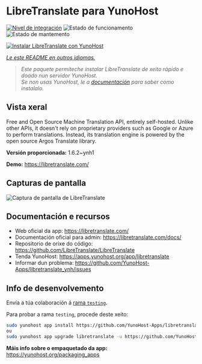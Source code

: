 <!--
NOTA: Este README foi creado automáticamente por <https://github.com/YunoHost/apps/tree/master/tools/readme_generator>
NON debe editarse manualmente.
-->

# LibreTranslate para YunoHost

[![Nivel de integración](https://apps.yunohost.org/badge/integration/libretranslate)](https://ci-apps.yunohost.org/ci/apps/libretranslate/)
![Estado de funcionamento](https://apps.yunohost.org/badge/state/libretranslate)
![Estado de mantemento](https://apps.yunohost.org/badge/maintained/libretranslate)

[![Instalar LibreTranslate con YunoHost](https://install-app.yunohost.org/install-with-yunohost.svg)](https://install-app.yunohost.org/?app=libretranslate)

*[Le este README en outros idiomas.](./ALL_README.md)*

> *Este paquete permíteche instalar LibreTranslate de xeito rápido e doado nun servidor YunoHost.*  
> *Se non usas YunoHost, le a [documentación](https://yunohost.org/install) para saber como instalalo.*

## Vista xeral

Free and Open Source Machine Translation API, entirely self-hosted. Unlike other APIs, it doesn't rely on proprietary providers such as Google or Azure to perform translations. Instead, its translation engine is powered by the open source Argos Translate library.


**Versión proporcionada:** 1.6.2~ynh1

**Demo:** <https://libretranslate.com/>

## Capturas de pantalla

![Captura de pantalla de LibreTranslate](./doc/screenshots/screenshot.png)

## Documentación e recursos

- Web oficial da app: <https://libretranslate.com/>
- Documentación oficial para admin: <https://libretranslate.com/docs/>
- Repositorio de orixe do código: <https://github.com/LibreTranslate/LibreTranslate>
- Tenda YunoHost: <https://apps.yunohost.org/app/libretranslate>
- Informar dun problema: <https://github.com/YunoHost-Apps/libretranslate_ynh/issues>

## Info de desenvolvemento

Envía a túa colaboración á [rama `testing`](https://github.com/YunoHost-Apps/libretranslate_ynh/tree/testing).

Para probar a rama `testing`, procede deste xeito:

```bash
sudo yunohost app install https://github.com/YunoHost-Apps/libretranslate_ynh/tree/testing --debug
ou
sudo yunohost app upgrade libretranslate -u https://github.com/YunoHost-Apps/libretranslate_ynh/tree/testing --debug
```

**Máis info sobre o empaquetado da app:** <https://yunohost.org/packaging_apps>
